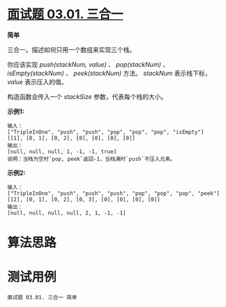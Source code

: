 # [面试题 03.01. 三合一][cnTitle]

**简单**

三合一。描述如何只用一个数组来实现三个栈。

你应该实现 *push(stackNum, value)* 、 *pop(stackNum)* 、 *isEmpty(stackNum)* 、 *peek(stackNum)* 方法。 *stackNum* 表示栈下标， *value* 表示压入的值。

构造函数会传入一个 *stackSize* 参数，代表每个栈的大小。

**示例1:** 

```
输入：
["TripleInOne", "push", "push", "pop", "pop", "pop", "isEmpty"]
[[1], [0, 1], [0, 2], [0], [0], [0], [0]]
输出：
[null, null, null, 1, -1, -1, true]
说明：当栈为空时`pop, peek`返回-1，当栈满时`push`不压入元素。

```

**示例2:** 

```
输入：
["TripleInOne", "push", "push", "push", "pop", "pop", "pop", "peek"]
[[2], [0, 1], [0, 2], [0, 3], [0], [0], [0], [0]]
输出：
[null, null, null, null, 2, 1, -1, -1]

```




# 算法思路

# 测试用例
```
面试题 03.01. 三合一 简单
```

[cnTitle]: https://leetcode-cn.com/problems/three-in-one-lcci/
